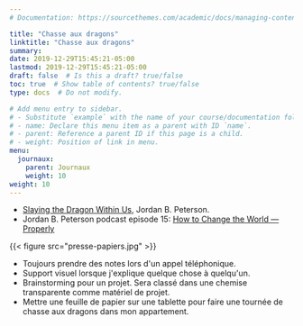 ```yaml
---
# Documentation: https://sourcethemes.com/academic/docs/managing-content/

title: "Chasse aux dragons"
linktitle: "Chasse aux dragons"
summary:
date: 2019-12-29T15:45:21-05:00
lastmod: 2019-12-29T15:45:21-05:00
draft: false  # Is this a draft? true/false
toc: true  # Show table of contents? true/false
type: docs  # Do not modify.

# Add menu entry to sidebar.
# - Substitute `example` with the name of your course/documentation folder.
# - name: Declare this menu item as a parent with ID `name`.
# - parent: Reference a parent ID if this page is a child.
# - weight: Position of link in menu.
menu:
  journaux:
    parent: Journaux
    weight: 10
weight: 10
---
```


* [Slaying the Dragon Within Us](https://youtu.be/REjUkEj1O_0), Jordan B. Peterson.
* Jordan B. Peterson podcast episode 15: [How to Change the World — Properly](https://www.jordanbpeterson.com/podcast/episode-15/)

{{< figure src="presse-papiers.jpg" >}}

* Toujours prendre des notes lors d'un appel téléphonique.
* Support visuel lorsque j'explique quelque chose à quelqu'un.
* Brainstorming pour un projet. Sera classé dans une chemise transparente comme matériel de projet.
* Mettre une feuille de papier sur une tablette pour faire une tournée de chasse aux dragons dans mon appartement.
